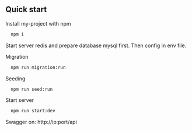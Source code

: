 
## Quick start

Install my-project with npm

```bash
  npm i
```

Start server redis and prepare database mysql first. Then config in env file.

Migration


```bash
  npm run migration:run
```

Seeding


```bash
  npm run seed:run
```

Start server


```bash
  npm run start:dev
```


Swagger on: http://ip:port/api